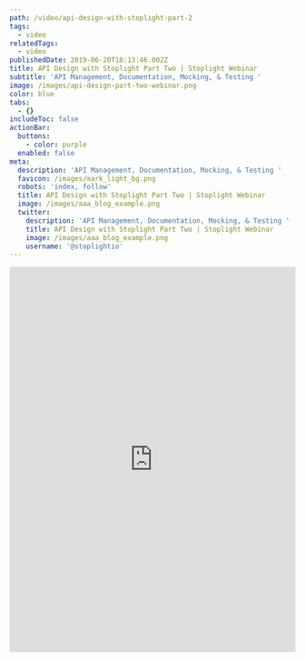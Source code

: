 ```yaml
---
path: /video/api-design-with-stoplight-part-2
tags:
  - video
relatedTags:
  - video
publishedDate: 2019-06-20T18:13:46.002Z
title: API Design with Stoplight Part Two | Stoplight Webinar
subtitle: 'API Management, Documentation, Mocking, & Testing '
image: /images/api-design-part-two-webinar.png
color: blue
tabs:
  - {}
includeToc: false
actionBar:
  buttons:
    - color: purple
  enabled: false
meta:
  description: 'API Management, Documentation, Mocking, & Testing '
  favicon: /images/mark_light_bg.png
  robots: 'index, follow'
  title: API Design with Stoplight Part Two | Stoplight Webinar
  image: /images/aaa_blog_example.png
  twitter:
    description: 'API Management, Documentation, Mocking, & Testing '
    title: API Design with Stoplight Part Two | Stoplight Webinar
    image: /images/aaa_blog_example.png
    username: '@stoplightio'
---
```

<style>.markdown-body { max-width: 100% !important; } </style>

<iframe width="100%" height="678" src="https://www.youtube.com/embed/Y8gQydMgxY4" frameborder="0" allow="accelerometer; autoplay; encrypted-media; gyroscope; picture-in-picture" allowfullscreen></iframe>

